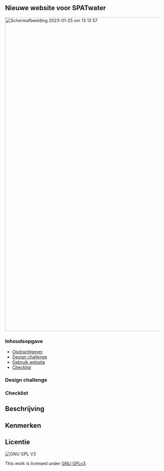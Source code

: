 <h2>Nieuwe website voor SPATwater</h2>

<img width="1029" alt="Schermafbeelding 2023-01-25 om 13 13 57" src="https://user-images.githubusercontent.com/112857444/214560755-365fafed-0537-4cd1-a9cf-ff3aadfd4ab1.png">

<h3>Inhoudsopgave</h3>
<ul>
        <li><a href="#Opdrachtgever"> Opdrachtgever</a></li> 
<li><a href="#Designchallenge"> Design challenge</a></li>  
<li><a href="#Gebruik"> Gebruik website</a></li>  
<li><a href="#Checklist"> Checklist</a></li> 
</ul>

<h3 id="#Opdrachtgever> Opdrachtgever</h3>

<h3 id="#Designchallenge> Design challenge</h3>
        
<h3 id="#Gebruik>Gebruik website</h3>
        
<h3 id="#Checklist>Checklist</h3>
        


## Beschrijving
<!-- In de Beschrijving staat hoe je project er uit ziet, hoe het werkt en wat je er mee kan. -->
<!-- Voeg een mooie poster visual toe 📸 -->
<!-- Voeg een link toe naar Github Pages 🌐-->

## Kenmerken
<!-- Bij Kenmerken staat welke technieken zijn gebruikt en hoe. Wat is de HTML structuur? Wat zijn de belangrijkste dingen in CSS? Wat is er met JS gedaan en hoe? -->


## Licentie

![GNU GPL V3](https://www.gnu.org/graphics/gplv3-127x51.png)

This work is licensed under [GNU GPLv3](./LICENSE).
